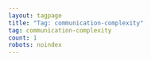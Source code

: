 ```yaml
---
layout: tagpage
title: "Tag: communication-complexity"
tag: communication-complexity
count: 1
robots: noindex
---
```

